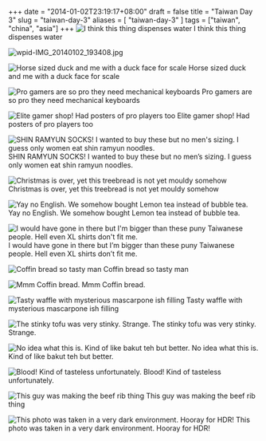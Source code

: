 +++
date = "2014-01-02T23:19:17+08:00"
draft = false
title = "Taiwan Day 3"
slug = "taiwan-day-3"
aliases = [
	"taiwan-day-3"
]
tags = ["taiwan", "china", "asia"]
+++
![I think this thing dispenses water](/images/2014/01/wpid-img_20140102_122313.jpg) I think this thing dispenses water


![wpid-IMG_20140102_193408.jpg](/images/2014/01/wpid-img_20140102_193408.jpg)

![Horse sized duck and me with a duck face for scale](/images/2014/01/wpid-img_20140102_121535.jpg) Horse sized duck and me with a duck face for scale

![Pro gamers are so pro they need mechanical keyboards](/images/2014/01/wpid-img_20140102_130504.jpg) Pro gamers are so pro they need mechanical keyboards

![Elite gamer shop! Had posters of pro players too](/images/2014/01/wpid-img_20140102_130519.jpg) Elite gamer shop! Had posters of pro players too

![SHIN RAMYUN SOCKS! I wanted to buy these but no men's sizing. I guess only women eat shin ramyun noodles.](/images/2014/01/wpid-img_20140102_181016.jpg) SHIN RAMYUN SOCKS! I wanted to buy these but no men’s sizing. I guess only women eat shin ramyun noodles.

![Christmas is over, yet this treebread is not yet mouldy somehow](/images/2014/01/wpid-img_20140102_130808.jpg) Christmas is over, yet this treebread is not yet mouldy somehow

![Yay no English. We somehow bought Lemon tea instead of bubble tea.](/images/2014/01/wpid-img_20140102_121251.jpg) Yay no English. We somehow bought Lemon tea instead of bubble tea.

![I would have gone in there but I'm bigger than these puny Taiwanese people. Hell even XL shirts don't fit me.](/images/2014/01/wpid-img_20140102_200519.jpg) I would have gone in there but I’m bigger than these puny Taiwanese people. Hell even XL shirts don’t fit me.

![Coffin bread so tasty man](/images/2014/01/wpid-img_2014010.jpg) Coffin bread so tasty man

![Mmm Coffin bread.](/images/2014/01/wpid-img_20140102_194836.jpg) Mmm Coffin bread.

![Tasty waffle with mysterious mascarpone ish filling](/images/2014/01/wpid-img_20140102_120614.jpg) Tasty waffle with mysterious mascarpone ish filling

![The stinky tofu was very stinky. Strange.](/images/2014/01/wpid-img_20140102_192736.jpg) The stinky tofu was very stinky. Strange.

![No idea what this is. Kind of like bakut teh but better.](/images/2014/01/wpid-img_20140102_185857.jpg) No idea what this is. Kind of like bakut teh but better.

![Blood! Kind of tasteless unfortunately.](/images/2014/01/wpid-img_201401.jpg) Blood! Kind of tasteless unfortunately.

![This guy was making the beef rib thing](/images/2014/01/wpid-img_20140102_185919.jpg) This guy was making the beef rib thing

![This photo was taken in a very dark environment. Hooray for HDR!](/images/2014/01/wpid-img_20140102_200254.jpg) This photo was taken in a very dark environment. Hooray for HDR!

